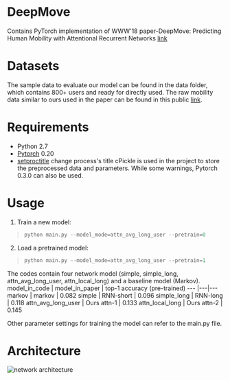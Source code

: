 # DeepMove
Contains PyTorch implementation of WWW'18  paper-DeepMove: Predicting Human Mobility with Attentional Recurrent Networks [link](https://dl.acm.org/citation.cfm?id=3178876.3186058)

# Datasets
The sample data to evaluate our model can be found in the data folder, which contains 800+ users and ready for directly used. The raw mobility data similar to ours used in the paper can be found in this public [link](https://sites.google.com/site/yangdingqi/home/foursquare-dataset).

# Requirements
- Python 2.7
- [Pytorch](https://pytorch.org/previous-versions/) 0.20
- [setproctitle](https://pypi.org/project/setproctitle/) change process's title
cPickle is used in the project to store the preprocessed data and parameters. While some warnings, Pytorch 0.3.0 can also be used.

# Usage
1. Train a new model:
> ```python
> python main.py --model_mode=attn_avg_long_user --pretrain=0
> ```
2. Load a pretrained model:
> ```python
> python main.py --model_mode=attn_avg_long_user --pretrain=1
> ```

The codes contain four network model (simple, simple_long, attn_avg_long_user, attn_local_long) and a baseline model (Markov). 
model_in_code | model_in_paper | top-1 accuracy (pre-trained)
--- |---|---
markov | markov | 0.082
simple | RNN-short | 0.096
simple_long | RNN-long | 0.118
attn_avg_long_user | Ours attn-1 | 0.133
attn_local_long | Ours attn-2 | 0.145

Other parameter settings for training the model can refer to the main.py file. 

# Architecture
![network architecture](http://deliveryimages.acm.org/10.1145/3190000/3186058/images/www2018-67-fig3.jpg)